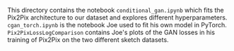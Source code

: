 This directory contains the notebook `conditional_gan.ipynb` which fits the Pix2Pix architecture to our dataset and explores different hyperparameters.  
`cgan_torch.ipynb` is the notebook Joe used to fit his own model in PyTorch.   
`Pix2PixLossLogComparison` contains Joe's plots of the GAN losses in his training of Pix2Pix on the two different sketch datasets.
